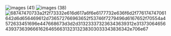 
![images (41)](https://github.com/user-attachments/assets/944c52a6-2e6e-4040-a69f-9725c0d2ee9f)
![images (38)](https://github.com/user-attachments/assets/b565e8c6-42e4-4822-a000-db07e0b64f72)
![68747470733a2f2f73332e616d617a6f6e6177732e636f6d2f776174747061642d6d656469612d736572766963652f53746f7279496d6167652f70554a4572633451696e447668673d3d2d313233373236343639312e313730646564393736396661626465663132313238303033343836342e706e67](https://github.com/user-attachments/assets/b3ab8e58-694c-419b-8961-ea319a53316e)
